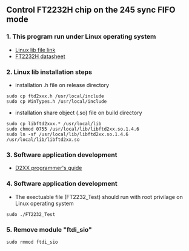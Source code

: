 ## Control FT2232H chip on the 245 sync FIFO mode ##
### 1. This program run under Linux operating system ###
  - [Linux lib file link](http://www.ftdichip.com/Drivers/D2XX.htm)
  - [FT2232H datasheet](http://www.ftdichip.com/Support/Documents/DataSheets/ICs/DS_FT2232D.pdf)
### 2. Linux lib installation steps ###
  - installation .h file on release directory
```
sudo cp ftd2xxx.h /usr/local/include
sudo cp WinTypes.h /usr/local/include
```
  - installation share object (.so) file on build directory
```
sudo cp libftd2xxx.* /usr/local/lib
sudo chmod 0755 /usr/local/lib/libftd2xx.so.1.4.6
sudo ln -sf /usr/local/lib/libftd2xx.so.1.4.6 /usr/local/lib/libftd2xx.so
```
### 3. Software application development ###
  - [D2XX programmer's guide](http://www.ftdichip.com/Support/Documents/ProgramGuides/D2XX_Programmer's_Guide(FT_000071).pdf)
### 4. Software application development ###
  - The exectuable file (FT2232_Test) should run with root privilage on Linux operating system
```
sudo ./FT2232_Test
```
### 5. Remove module "ftdi_sio"
```
sudo rmmod ftdi_sio
```
